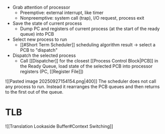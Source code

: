 * Grab attention of processor
	* Preemptive: external interrupt, like timer
	* Nonpreemptive: system call (trap), I/O request, process exit
* Save the state of current process
	* Dump PC and registers of current process (at the start of the ready queue) into PCB
* Select new process to run
	* [[#Short Term Scheduler]] scheduling algorithm result -> select a PCB to "dispatch"
* Dispatch the selected process
	* Call [[Dispatcher]] for the closest [[Process Control Block|PCB]] in the Ready Queue, load state of the selected PCB into processor registers (PC, [[Register File]])

![[Pasted image 20250927154154.png|400]]
The scheduler does not call any process to run. Instead it rearranges the PCB queues and then returns to the first out of the queue.

# TLB
![[Translation Lookaside Buffer#Context Switching]]